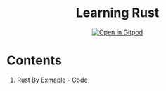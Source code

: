 <h1 align="center">Learning Rust</h1>

<div align="center">

[![Open in Gitpod](https://gitpod.io/button/open-in-gitpod.svg)](https://github.com/ChakshuGautam/learn-rust)

</div>


# Contents
1. [Rust By Exmaple](https://doc.rust-lang.org/rust-by-example/) - [Code](./rust_by_example)
